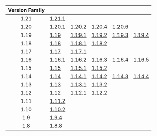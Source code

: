| Version Family | | | | | |
|:---:|---|---|---|---|---|
| 1.21 | [1.21.1](https://github.com/BaldGang/spigot-build/releases/download/20241001/spigot-1.21.1.jar) | | | | |
| 1.20 | [1.20.1](https://github.com/BaldGang/spigot-build/releases/download/20241001/spigot-1.20.1.jar) | [1.20.2](https://github.com/BaldGang/spigot-build/releases/download/20241001/spigot-1.20.2.jar) | [1.20.4](https://github.com/BaldGang/spigot-build/releases/download/20241001/spigot-1.20.4.jar) | [1.20.6](https://github.com/BaldGang/spigot-build/releases/download/20241001/spigot-1.20.6.jar) | |
| 1.19 | [1.19](https://github.com/BaldGang/spigot-build/releases/download/20241001/spigot-1.19.jar) | [1.19.1](https://github.com/BaldGang/spigot-build/releases/download/20241001/spigot-1.19.1.jar) | [1.19.2](https://github.com/BaldGang/spigot-build/releases/download/20241001/spigot-1.19.2.jar) | [1.19.3](https://github.com/BaldGang/spigot-build/releases/download/20241001/spigot-1.19.3.jar) | [1.19.4](https://github.com/BaldGang/spigot-build/releases/download/20241001/spigot-1.19.4.jar) |
| 1.18 | [1.18](https://github.com/BaldGang/spigot-build/releases/download/20241001/spigot-1.18.jar) | [1.18.1](https://github.com/BaldGang/spigot-build/releases/download/20241001/spigot-1.18.1.jar) | [1.18.2](https://github.com/BaldGang/spigot-build/releases/download/20241001/spigot-1.18.2.jar) | | |
| 1.17 | [1.17](https://github.com/BaldGang/spigot-build/releases/download/20241001/spigot-1.17.jar) | [1.17.1](https://github.com/BaldGang/spigot-build/releases/download/20241001/spigot-1.17.1.jar) | | | |
| 1.16 | [1.16.1](https://github.com/BaldGang/spigot-build/releases/download/20241001/spigot-1.16.1.jar) | [1.16.2](https://github.com/BaldGang/spigot-build/releases/download/20241001/spigot-1.16.2.jar) | [1.16.3](https://github.com/BaldGang/spigot-build/releases/download/20241001/spigot-1.16.3.jar) | [1.16.4](https://github.com/BaldGang/spigot-build/releases/download/20241001/spigot-1.16.4.jar) | [1.16.5](https://github.com/BaldGang/spigot-build/releases/download/20241001/spigot-1.16.5.jar) |
| 1.15 | [1.15](https://github.com/BaldGang/spigot-build/releases/download/20241001/spigot-1.15.jar) | [1.15.1](https://github.com/BaldGang/spigot-build/releases/download/20241001/spigot-1.15.1.jar) | [1.15.2](https://github.com/BaldGang/spigot-build/releases/download/20241001/spigot-1.15.2.jar) | | |
| 1.14 | [1.14](https://github.com/BaldGang/spigot-build/releases/download/20241001/spigot-1.14.jar) | [1.14.1](https://github.com/BaldGang/spigot-build/releases/download/20241001/spigot-1.14.1.jar) | [1.14.2](https://github.com/BaldGang/spigot-build/releases/download/20241001/spigot-1.14.2.jar) | [1.14.3](https://github.com/BaldGang/spigot-build/releases/download/20241001/spigot-1.14.3.jar) | [1.14.4](https://github.com/BaldGang/spigot-build/releases/download/20241001/spigot-1.14.4.jar) |
| 1.13 | [1.13](https://github.com/BaldGang/spigot-build/releases/download/20241001/spigot-1.13.jar) | [1.13.1](https://github.com/BaldGang/spigot-build/releases/download/20241001/spigot-1.13.1.jar) | [1.13.2](https://github.com/BaldGang/spigot-build/releases/download/20241001/spigot-1.13.2.jar) | | |
| 1.12 | [1.12](https://github.com/BaldGang/spigot-build/releases/download/20241001/spigot-1.12.jar) | [1.12.1](https://github.com/BaldGang/spigot-build/releases/download/20241001/spigot-1.12.1.jar) | [1.12.2](https://github.com/BaldGang/spigot-build/releases/download/20241001/spigot-1.12.2.jar) | | |
| 1.11 | [1.11.2](https://github.com/BaldGang/spigot-build/releases/download/20241001/spigot-1.11.2.jar) | | | | |
| 1.10 | [1.10.2](https://github.com/BaldGang/spigot-build/releases/download/20241001/spigot-1.10.2.jar) | | | | |
| 1.9 | [1.9.4](https://github.com/BaldGang/spigot-build/releases/download/20241001/spigot-1.9.4.jar) | | | | |
| 1.8 | [1.8.8](https://github.com/BaldGang/spigot-build/releases/download/20241001/spigot-1.8.8.jar) | | | | |
